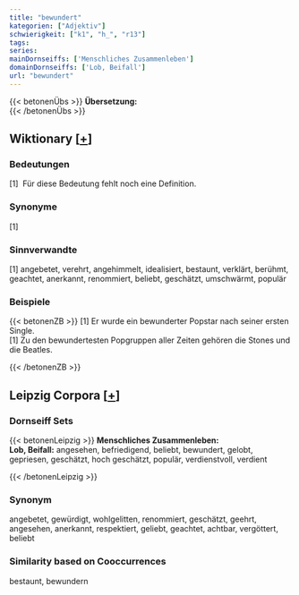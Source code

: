```yaml
---
title: "bewundert"
kategorien: ["Adjektiv"]
schwierigkeit: ["k1", "h_", "r13"]
tags:
series:
mainDornseiffs: ['Menschliches Zusammenleben']
domainDornseiffs: ['Lob, Beifall']
url: "bewundert"
---
```


{{< betonenÜbs >}}
**Übersetzung:**  
{{< /betonenÜbs >}}

## Wiktionary [[+](https://de.wiktionary.org/wiki/bewundert)]

### Bedeutungen
[1]  Für diese Bedeutung fehlt noch eine Definition.  

### Synonyme
[1]  

### Sinnverwandte
[1] angebetet, verehrt, angehimmelt, idealisiert, bestaunt, verklärt, berühmt, geachtet, anerkannt, renommiert, beliebt, geschätzt, umschwärmt, populär  

### Beispiele
{{< betonenZB >}}
[1] Er wurde ein bewunderter Popstar nach seiner ersten Single.  
[1] Zu den bewundertesten Popgruppen aller Zeiten gehören die Stones und die Beatles.  

{{< /betonenZB >}}

## Leipzig Corpora [[+](https://corpora.uni-leipzig.de/en/res?word=bewundert&corpusId=deu_newscrawl-public_2018)]

### Dornseiff Sets
{{< betonenLeipzig >}}
**Menschliches Zusammenleben:**  
**Lob, Beifall:** angesehen, befriedigend, beliebt, bewundert, gelobt, gepriesen, geschätzt, hoch geschätzt, populär, verdienstvoll, verdient  

{{< /betonenLeipzig >}}

### Synonym
angebetet, gewürdigt, wohlgelitten, renommiert, geschätzt, geehrt, angesehen, anerkannt, respektiert, geliebt, geachtet, achtbar, vergöttert, beliebt


### Similarity based on Cooccurrences
bestaunt, bewundern

